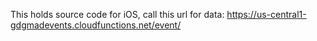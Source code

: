 This holds source code for iOS,
call this url for data:
https://us-central1-gdgmadevents.cloudfunctions.net/event/
